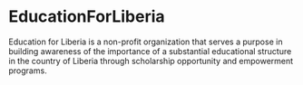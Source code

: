 EducationForLiberia
===================

Education for Liberia is a non-profit organization that serves a purpose in building awareness of the importance of a substantial educational structure in the country of Liberia through scholarship opportunity and empowerment programs.
